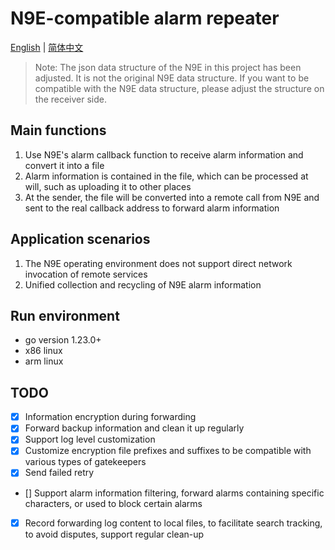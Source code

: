# N9E-compatible alarm repeater

[English](./README.md) | [简体中文](../README_zh.md)

> Note: The json data structure of the N9E in this project has been adjusted. It is not the original N9E data structure. If you want to be compatible with the N9E data structure, please adjust the structure on the receiver side.

## Main functions

1. Use N9E's alarm callback function to receive alarm information and convert it into a file
2. Alarm information is contained in the file, which can be processed at will, such as uploading it to other places
3. At the sender, the file will be converted into a remote call from N9E and sent to the real callback address to forward alarm information

## Application scenarios

1. The N9E operating environment does not support direct network invocation of remote services
2. Unified collection and recycling of N9E alarm information

## Run environment

- go version 1.23.0+
- x86 linux
- arm linux

## TODO

- [x] Information encryption during forwarding
- [x] Forward backup information and clean it up regularly
- [x] Support log level customization
- [x] Customize encryption file prefixes and suffixes to be compatible with various types of gatekeepers
- [x] Send failed retry
- [] Support alarm information filtering, forward alarms containing specific characters, or used to block certain alarms
- [x] Record forwarding log content to local files, to facilitate search tracking, to avoid disputes, support regular clean-up

